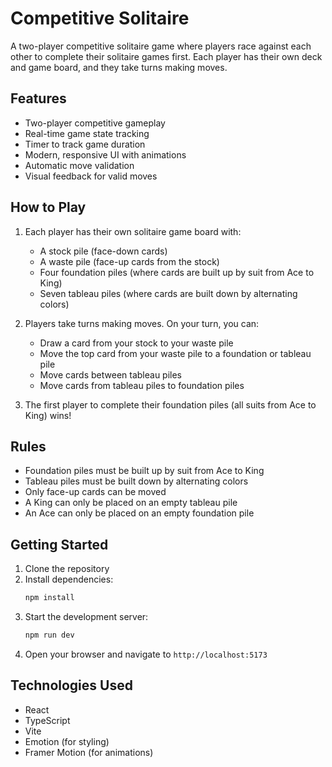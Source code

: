 # Competitive Solitaire

A two-player competitive solitaire game where players race against each other to complete their solitaire games first. Each player has their own deck and game board, and they take turns making moves.

## Features

- Two-player competitive gameplay
- Real-time game state tracking
- Timer to track game duration
- Modern, responsive UI with animations
- Automatic move validation
- Visual feedback for valid moves

## How to Play

1. Each player has their own solitaire game board with:
   - A stock pile (face-down cards)
   - A waste pile (face-up cards from the stock)
   - Four foundation piles (where cards are built up by suit from Ace to King)
   - Seven tableau piles (where cards are built down by alternating colors)

2. Players take turns making moves. On your turn, you can:
   - Draw a card from your stock to your waste pile
   - Move the top card from your waste pile to a foundation or tableau pile
   - Move cards between tableau piles
   - Move cards from tableau piles to foundation piles

3. The first player to complete their foundation piles (all suits from Ace to King) wins!

## Rules

- Foundation piles must be built up by suit from Ace to King
- Tableau piles must be built down by alternating colors
- Only face-up cards can be moved
- A King can only be placed on an empty tableau pile
- An Ace can only be placed on an empty foundation pile

## Getting Started

1. Clone the repository
2. Install dependencies:
   ```bash
   npm install
   ```
3. Start the development server:
   ```bash
   npm run dev
   ```
4. Open your browser and navigate to `http://localhost:5173`

## Technologies Used

- React
- TypeScript
- Vite
- Emotion (for styling)
- Framer Motion (for animations)
